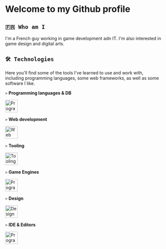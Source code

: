 # Welcome to my Github profile

## `🇫🇷 Who am I`

I'm a French guy working in game development adn IT. I'm also interested in game design and digital arts.

## `🛠️ Technologies`

Here you'll find some of the tools I've learned to use and work with, including programming languages, some web frameworks, as well as some software I like.

`>` **Programming languages & DB**

<img src="https://skillicons.dev/icons?i=bash,java,python,cpp,cs,rust,html,css,js,postgres,sqlite" alt="Programming languages" height="40"/>

`>` **Web development**

<img src="https://skillicons.dev/icons?i=nodejs,npm,threejs,vite,vue,tailwind,nest" alt="Web technologies" height="40"/>

`>` **Tooling**

<img src="https://skillicons.dev/icons?i=git,docker,windows,linux,debian,tauri,md" alt="Tooling" height="40"/>

`>` **Game Engines**

<img src="https://skillicons.dev/icons?i=unreal,godot" alt="Programming languages" height="40"/>


`>` **Design**

<img src="https://skillicons.dev/icons?i=blender,ps,pr" alt="Design" height="40"/>

`>` **IDE & Editors**

<img src="https://skillicons.dev/icons?i=idea,webstorm,pycharm,rider,androidstudio,eclipse,vscodium,vscode,visualstudio" alt="Programming languages" height="40"/>
